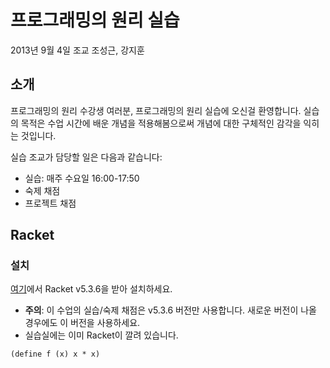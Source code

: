 # 프로그래밍의 원리 실습 #

2013년 9월 4일
조교 조성근, 강지훈

## 소개 ##

프로그래밍의 원리 수강생 여러분, 프로그래밍의 원리 실습에 오신걸
환영합니다. 실습의 목적은 수업 시간에 배운 개념을 적용해봄으로써 개념에
대한 구체적인 감각을 익히는 것입니다.

실습 조교가 담당할 일은 다음과 같습니다:

* 실습: 매주 수요일 16:00-17:50
* 숙제 채점
* 프로젝트 채점

## Racket ##

### 설치 ###
[여기](http://racket-lang.org/download/)에서 Racket v5.3.6을 받아 설치하세요.

* **주의**: 이 수업의 실습/숙제 채점은 v5.3.6 버전만 사용합니다. 새로운 버전이 나올 경우에도 이 버전을 사용하세요.
* 실습실에는 이미 Racket이 깔려 있습니다.

`(define f (x) x * x)`
